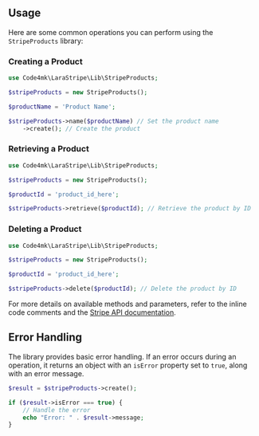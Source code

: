 ## Usage

Here are some common operations you can perform using the `StripeProducts` library:

### Creating a Product

```php
use Code4mk\LaraStripe\Lib\StripeProducts;

$stripeProducts = new StripeProducts();

$productName = 'Product Name';

$stripeProducts->name($productName) // Set the product name
    ->create(); // Create the product
```

### Retrieving a Product

```php
use Code4mk\LaraStripe\Lib\StripeProducts;

$stripeProducts = new StripeProducts();

$productId = 'product_id_here';

$stripeProducts->retrieve($productId); // Retrieve the product by ID
```

### Deleting a Product

```php
use Code4mk\LaraStripe\Lib\StripeProducts;

$stripeProducts = new StripeProducts();

$productId = 'product_id_here';

$stripeProducts->delete($productId); // Delete the product by ID
```

For more details on available methods and parameters, refer to the inline code comments and the [Stripe API documentation](https://stripe.com/docs/api/products).

## Error Handling

The library provides basic error handling. If an error occurs during an operation, it returns an object with an `isError` property set to `true`, along with an error message.

```php
$result = $stripeProducts->create();

if ($result->isError === true) {
    // Handle the error
    echo "Error: " . $result->message;
}
```